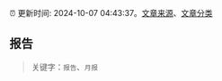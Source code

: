 :alarm_clock: 更新时间: 2024-10-07 04:43:37。[文章来源](/README.md)、[文章分类](/TAGS.md)

## 报告


> 关键字：`报告`、`月报`



